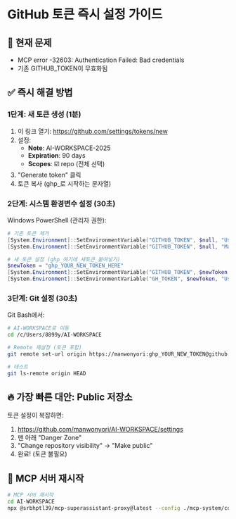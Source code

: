 # GitHub 토큰 즉시 설정 가이드

## 🚨 현재 문제
- MCP error -32603: Authentication Failed: Bad credentials
- 기존 GITHUB_TOKEN이 무효화됨

## ✅ 즉시 해결 방법

### 1단계: 새 토큰 생성 (1분)
1. 이 링크 열기: https://github.com/settings/tokens/new
2. 설정:
   - **Note**: AI-WORKSPACE-2025
   - **Expiration**: 90 days
   - **Scopes**: ☑️ repo (전체 선택)
3. "Generate token" 클릭
4. 토큰 복사 (ghp_로 시작하는 문자열)

### 2단계: 시스템 환경변수 설정 (30초)
Windows PowerShell (관리자 권한):
```powershell
# 기존 토큰 제거
[System.Environment]::SetEnvironmentVariable("GITHUB_TOKEN", $null, "User")
[System.Environment]::SetEnvironmentVariable("GITHUB_TOKEN", $null, "Machine")

# 새 토큰 설정 (ghp_여기에_새토큰_붙여넣기)
$newToken = "ghp_YOUR_NEW_TOKEN_HERE"
[System.Environment]::SetEnvironmentVariable("GITHUB_TOKEN", $newToken, "User")
[System.Environment]::SetEnvironmentVariable("GH_TOKEN", $newToken, "User")
```

### 3단계: Git 설정 (30초)
Git Bash에서:
```bash
# AI-WORKSPACE로 이동
cd /c/Users/8899y/AI-WORKSPACE

# Remote 재설정 (토큰 포함)
git remote set-url origin https://manwonyori:ghp_YOUR_NEW_TOKEN@github.com/manwonyori/AI-WORKSPACE.git

# 테스트
git ls-remote origin HEAD
```

## 🔥 가장 빠른 대안: Public 저장소

토큰 설정이 복잡하면:
1. https://github.com/manwonyori/AI-WORKSPACE/settings
2. 맨 아래 "Danger Zone"
3. "Change repository visibility" → "Make public"
4. 완료! (토큰 불필요)

## 📝 MCP 서버 재시작
```bash
# MCP 서버 재시작
cd AI-WORKSPACE
npx @srbhptl39/mcp-superassistant-proxy@latest --config ./mcp-system/configs/mcp_superassistant_config.json --outputTransport sse
```